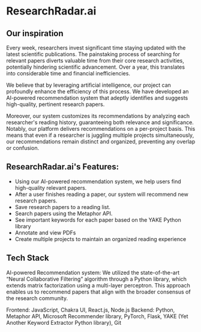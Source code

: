# ResearchRadar.ai

## Our inspiration
Every week, researchers invest significant time staying updated with the latest scientific publications. The painstaking process of searching for relevant papers diverts valuable time from their core research activities, potentially hindering scientific advancement. Over a year, this translates into considerable time and financial inefficiencies.

We believe that by leveraging artificial intelligence, our project can profoundly enhance the efficiency of this process. We have developed an AI-powered recommendation system that adeptly identifies and suggests high-quality, pertinent research papers.

Moreover, our system customizes its recommendations by analyzing each researcher's reading history, guaranteeing both relevance and significance. Notably, our platform delivers recommendations on a per-project basis. This means that even if a researcher is juggling multiple projects simultaneously, our recommendations remain distinct and organized, preventing any overlap or confusion.

## ResearchRadar.ai's Features:
- Using our AI-powered recommendation system, we help users find high-quality relevant papers.
- After a user finishes reading a paper, our system will recommend new research papers.
- Save research papers to a reading list.
- Search papers using the Metaphor API.
- See important keywords for each paper based on the YAKE Python library
- Annotate and view PDFs
- Create multiple projects to maintain an organized reading experience

## Tech Stack
AI-powered Recommendation system: We utilized the state-of-the-art “Neural Collaborative Filtering” algorithm through a Python library, which extends matrix factorization using a multi-layer perceptron. This approach enables us to recommend papers that align with the broader consensus of the research community.

Frontend: JavaScript, Chakra UI, React.js, Node.js
Backend: Python, Metaphor API, Microsoft Recommender library, PyTorch, Flask, YAKE (Yet Another Keyword Extractor Python library), Git



<!--

**Here are some ideas to get you started:**

🙋‍♀️ A short introduction - what is your organization all about?
🌈 Contribution guidelines - how can the community get involved?
👩‍💻 Useful resources - where can the community find your docs? Is there anything else the community should know?
🍿 Fun facts - what does your team eat for breakfast?
🧙 Remember, you can do mighty things with the power of [Markdown](https://docs.github.com/github/writing-on-github/getting-started-with-writing-and-formatting-on-github/basic-writing-and-formatting-syntax)
-->

